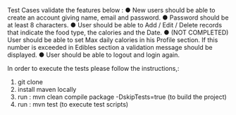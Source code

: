 Test Cases validate the features below :
● New users should be able to create an account giving name, email and password.
● Password should be at least 8 characters.
● User should be able to Add / Edit / Delete records that indicate the food type, the
calories and the Date.
● (NOT COMPLETED) User should be able to set Max daily calories in his Profile section. If this number is
exceeded in Edibles section a validation message should be displayed.
● User should be able to logout and login again.

In order to execute the tests please follow the instructions,:
1. git clone <Project path on GitHub>
2. install maven locally
3. run : mvn clean compile package -DskipTests=true (to build the project)
4. run : mvn test (to execute test scripts)
